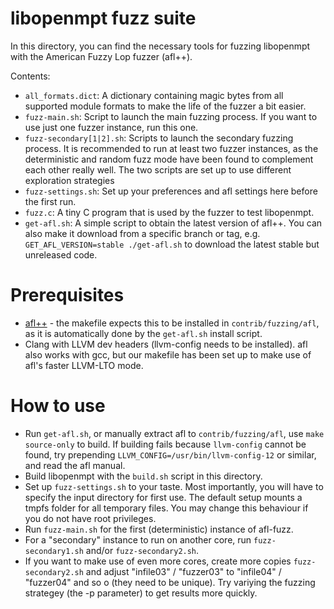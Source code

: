 libopenmpt fuzz suite
=====================

In this directory, you can find the necessary tools for fuzzing libopenmpt with
the American Fuzzy Lop fuzzer (afl++).

Contents:

* `all_formats.dict`: A dictionary containing magic bytes from all supported
  module formats to make the life of the fuzzer a bit easier.
* `fuzz-main.sh`: Script to launch the main fuzzing process. If you want to
  use just one fuzzer instance, run this one.
* `fuzz-secondary[1|2].sh`: Scripts to launch the secondary fuzzing process. It
  is recommended to run at least two fuzzer instances, as the deterministic and
  random fuzz mode have been found to complement each other really well. The two
  scripts are set up to use different exploration strategies
* `fuzz-settings.sh`: Set up your preferences and afl settings here before the
  first run.
* `fuzz.c`: A tiny C program that is used by the fuzzer to test libopenmpt.
* `get-afl.sh`: A simple script to obtain the latest version of afl++.
  You can also make it download from a specific branch or tag, e.g.
  `GET_AFL_VERSION=stable ./get-afl.sh` to download the latest stable but
  unreleased code.

Prerequisites
=============
* [afl++](https://github.com/AFLplusplus/AFLplusplus) - the makefile expects
  this to be installed in `contrib/fuzzing/afl`, as it is automatically done by
  the `get-afl.sh` install script.
* Clang with LLVM dev headers (llvm-config needs to be installed).
  afl also works with gcc, but our makefile has been set up to make use of afl's
  faster LLVM-LTO mode.

How to use
==========
* Run `get-afl.sh`, or manually extract afl to `contrib/fuzzing/afl`, use
  `make source-only` to build. If building fails because `llvm-config` cannot be
  found, try prepending `LLVM_CONFIG=/usr/bin/llvm-config-12` or similar, and
  read the afl manual.
* Build libopenmpt with the `build.sh` script in this directory.
* Set up `fuzz-settings.sh` to your taste. Most importantly, you will have to
  specify the input directory for first use.
  The default setup mounts a tmpfs folder for all temporary files. You may
  change this behaviour if you do not have root privileges.
* Run `fuzz-main.sh` for the first (deterministic) instance of afl-fuzz.
* For a "secondary" instance to run on another core, run `fuzz-secondary1.sh`
  and/or `fuzz-secondary2.sh`.
* If you want to make use of even more cores, create more copies
  `fuzz-secondary2.sh` and adjust "infile03" / "fuzzer03" to
  "infile04" / "fuzzer04" and so o (they need to be unique). Try variying the
  fuzzing strategey (the -p parameter) to get results more quickly.
